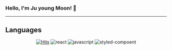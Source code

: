 ### Hello, I'm Ju young Moon!  👋
---
## Languages
<div align=center>
 
[![Hits](https://hits.seeyoufarm.com/api/count/incr/badge.svg?url=https%3A%2F%2Fgithub.com%2Fmoonjuyoung1&count_bg=%2379C83D&title_bg=%23555555&icon=&icon_color=%23E7E7E7&title=hits&edge_flat=false)](https://hits.seeyoufarm.com)
![react](https://img.shields.io/badge/-react-blue?style=flat&logo=react)
![javascript](https://img.shields.io/badge/-javascript-f7df1e?style=flat&logo=JavaScript&logoColor=white)
![styled-compoent](https://img.shields.io/badge/-styled%20component-db7093?style=flat&logo=styled-components&logoColor=white)
</div>











  <!--
**moonjuyoung1/moonjuyoung1** is a ✨ _special_ ✨ repository because its `README.md` (this file) appears on your GitHub profile.

Here are some ideas to get you started:

- 🔭 I’m currently working on ...
- 🌱 I’m currently learning ...
- 👯 I’m looking to collaborate on ...
- 🤔 I’m looking for help with ...
- 💬 Ask me about ...
- 📫 How to reach me: ...
- 😄 Pronouns: ...
- ⚡ Fun fact: ...
-->
